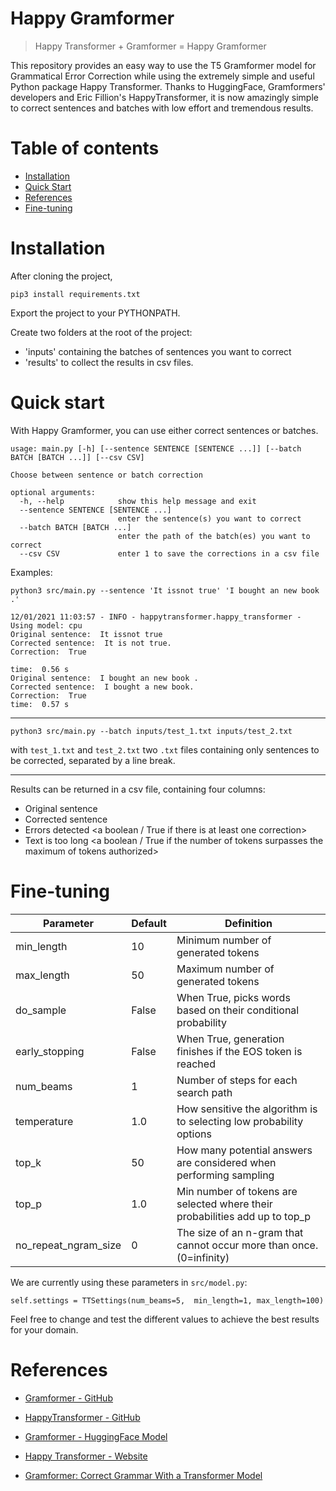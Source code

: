 # Happy Gramformer

> Happy Transformer + Gramformer = Happy Gramformer

This repository provides an easy way to use the T5 Gramformer model for Grammatical Error Correction while using the extremely simple and useful Python package Happy Transformer. Thanks to HuggingFace, Gramformers' developers and Eric Fillion's HappyTransformer, it is now amazingly simple to correct sentences and batches with low effort and tremendous results.

# Table of contents

- [Installation](#installation)
- [Quick Start](#quick-start)
- [References](#references)
- [Fine-tuning](#fine-tuning)

# Installation

After cloning the project,

```
pip3 install requirements.txt
```

Export the project to your PYTHONPATH.

Create two folders at the root of the project: 
- 'inputs' containing the batches of sentences you want to correct
- 'results' to collect the results in csv files.

# Quick start

With Happy Gramformer, you can use either correct sentences or batches.

```
usage: main.py [-h] [--sentence SENTENCE [SENTENCE ...]] [--batch BATCH [BATCH ...]] [--csv CSV]

Choose between sentence or batch correction

optional arguments:
  -h, --help            show this help message and exit
  --sentence SENTENCE [SENTENCE ...]
                        enter the sentence(s) you want to correct
  --batch BATCH [BATCH ...]
                        enter the path of the batch(es) you want to correct
  --csv CSV             enter 1 to save the corrections in a csv file
```
  
Examples: 
  
```
python3 src/main.py --sentence 'It issnot true' 'I bought an new book .'
```
```
12/01/2021 11:03:57 - INFO - happytransformer.happy_transformer -   Using model: cpu
Original sentence:  It issnot true
Corrected sentence:  It is not true.
Correction:  True

time:  0.56 s
Original sentence:  I bought an new book .
Corrected sentence:  I bought a new book.
Correction:  True
time:  0.57 s
```

-------

```
python3 src/main.py --batch inputs/test_1.txt inputs/test_2.txt
```

with `test_1.txt` and `test_2.txt` two `.txt` files containing only sentences to be corrected, separated by a line break.

-------

Results can be returned in a csv file, containing four columns:
- Original sentence <the inputs>
- Corrected sentence <the results>
- Errors detected <a boolean / True if there is at least one correction>
- Text is too long <a boolean / True if the number of tokens surpasses the maximum of tokens authorized>

# Fine-tuning

<table> <thead> <tr> <th>Parameter</th> <th>Default</th> <th>Definition</th> </tr> </thead> <tbody> <tr> <td>min_length</td> <td>10</td> <td>Minimum number of generated tokens</td> </tr> <tr> <td>max_length</td> <td>50</td> <td>Maximum number of generated tokens</td> </tr> <tr> <td>do_sample</td> <td>False</td> <td>When True, picks words based on their conditional probability</td> </tr> <tr> <td>early_stopping</td> <td>False</td> <td>When True, generation finishes if the EOS token is reached</td> </tr> <tr> <td>num_beams</td> <td>1</td> <td>Number of steps for each search path</td> </tr> <tr> <td>temperature</td> <td>1.0</td> <td>How sensitive the algorithm is to selecting low probability options</td> </tr> <tr> <td>top_k</td> <td>50</td> <td>How many potential answers are considered when performing sampling</td> </tr> <tr> <td>top_p</td> <td>1.0</td> <td>Min number of tokens are selected where their probabilities add up to top_p</td> </tr> <tr> <td>no_repeat_ngram_size</td> <td>0</td> <td>The size of an n-gram that cannot occur more than once. (0=infinity)</td> </tr> </tbody> </table>

We are currently using these parameters in `src/model.py`: 
```
self.settings = TTSettings(num_beams=5,  min_length=1, max_length=100)
```

Feel free to change and test the different values to achieve the best results for your domain.

# References

- [Gramformer - GitHub](https://github.com/PrithivirajDamodaran/Gramformer)
- [HappyTransformer - GitHub](https://github.com/EricFillion/happy-transformer)

- [Gramformer - HuggingFace Model](https://huggingface.co/prithivida/grammar_error_correcter_v1)
- [Happy Transformer - Website](http://happytransformer.com/)

- [Gramformer: Correct Grammar With a Transformer Model](https://www.vennify.ai/gramformer-correct-grammar-transformer-nlp/)
